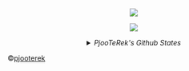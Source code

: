 <br>
  
<p align="center" href="https://discord.gg/UNhcDDfAvy" >
 <img src="https://discord.c99.nl/widget/theme-4/741549223127941170.png">
</p>

</a>
<p align="center" href="https://discord.gg/UNhcDDfAvy" >
 <img src="https://github-readme-stats.vercel.app/api/pin/?username=pjooterek&repo=pjooterek.me&bg=#010409"/>
</p>
</a>

</p>

<details align="center">
<img src="https://komarev.com/ghpvc/?username=pjooterek&color=blueviolet">
<br />
  
<summary><em>PjooTeRek's Github States</em></summary>
    
  _(Wakatime stats of all time)_
  
[![pritu's wakatime stats](https://github-readme-stats.vercel.app/api/wakatime?username=pjooterek)](https://github.com/pjooterek)

[![GitHub Streak](https://github-readme-streak-stats.herokuapp.com?user=pjooterek&theme=onedark&hide_border=true)](https://git.io/streak-stats)

![States](https://github-readme-stats.vercel.app/api?username=pjooterek&show_icons=true&count_private=true&theme=onedark&hide_border=true&bg_color=0D1117)

![Top Lanngs](https://github-readme-stats.vercel.app/api/top-langs/?username=pjooterek&langs_count=8&count_private=true&layout=compact&theme=onedark&hide_border=true&bg_color=0D1117)

</details>

<p align="center">



©️[pjooterek](https://github.com/pjooterek)
